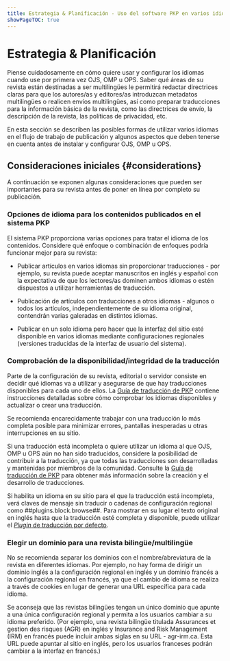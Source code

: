 ```yaml
---
title: Estrategia & Planificación - Uso del software PKP en varios idiomas
showPageTOC: true
---
```


# Estrategia & Planificación

Piense cuidadosamente en cómo quiere usar y configurar los idiomas cuando use por primera vez OJS, OMP u OPS. Saber qué áreas de su revista están destinadas a ser multilingües le permitirá redactar directrices claras para que los autores/as y editores/as introduzcan metadatos multilingües o realicen envíos multilingües, así como preparar traducciones para la información básica de la revista, como las directrices de envío, la descripción de la revista, las políticas de privacidad, etc.

En esta sección se describen las posibles formas de utilizar varios idiomas en el flujo de trabajo de publicación y algunos aspectos que deben tenerse en cuenta antes de instalar y configurar OJS, OMP u OPS.

## Consideraciones iniciales {#considerations}

A continuación se exponen algunas consideraciones que pueden ser importantes para su revista antes de poner en línea por completo su publicación.

### Opciones de idioma para los contenidos publicados en el sistema PKP

El sistema PKP proporciona varias opciones para tratar el idioma de los contenidos. Considere qué enfoque o combinación de enfoques podría funcionar mejor para su revista:

-   Publicar artículos en varios idiomas sin proporcionar traducciones - por ejemplo, su revista puede aceptar manuscritos en inglés y español con la expectativa de que los lectores/as dominen ambos idiomas o estén dispuestos a utilizar herramientas de traducción.

-   Publicación de artículos con traducciones a otros idiomas - algunos o todos los artículos, independientemente de su idioma original, contendrán varias galeradas en distintos idiomas.

-   Publicar en un solo idioma pero hacer que la interfaz del sitio esté disponible en varios idiomas mediante configuraciones regionales (versiones traducidas de la interfaz de usuario del sistema).


### Comprobación de la disponibilidad/integridad de la traducción

Parte de la configuración de su revista, editorial o servidor consiste en decidir qué idiomas va a utilizar y asegurarse de que hay traducciones disponibles para cada uno de ellos. La [Guía de traducción de PKP](https://docs.pkp.sfu.ca/translating-guide/en/) contiene instrucciones detalladas sobre cómo comprobar los idiomas disponibles y actualizar o crear una traducción.

Se recomienda encarecidamente trabajar con una traducción lo más completa posible para minimizar errores, pantallas inesperadas u otras interrupciones en su sitio.

Si una traducción está incompleta o quiere utilizar un idioma al que OJS, OMP u OPS aún no han sido traducidos, considere la posibilidad de contribuir a la traducción, ya que todas las traducciones son desarrolladas y mantenidas por miembros de la comunidad. Consulte la [Guía de traducción de PKP](https://docs.pkp.sfu.ca/translating-guide/en/) para obtener más información sobre la creación y el desarrollo de traducciones.

Si habilita un idioma en su sitio para el que la traducción está incompleta, verá claves de mensaje sin traducir o cadenas de configuración regional como ##plugins.block.browse##. Para mostrar en su lugar el texto original en inglés hasta que la traducción esté completa y disponible, puede utilizar el [*Plugin* de traducción por defecto](https://docs.pkp.sfu.ca/translating-guide/en/managing-languages#default-translation-plugin).


### Elegir un dominio para una revista bilingüe/multilingüe

No se recomienda separar los dominios con el nombre/abreviatura de la revista en diferentes idiomas. Por ejemplo, no hay forma de dirigir un dominio inglés a la configuración regional en inglés y un dominio francés a la configuración regional en francés, ya que el cambio de idioma se realiza a través de cookies en lugar de generar una URL específica para cada idioma.

Se aconseja que las revistas bilingües tengan un único dominio que apunte a una única configuración regional y permita a los usuarios cambiar a su idioma preferido. (Por ejemplo, una revista bilingüe titulada Assurances et gestion des risques (AGR) en inglés y Insurance and Risk Management (IRM) en francés puede incluir ambas siglas en su URL - agr-irm.ca. Esta URL puede apuntar al sitio en inglés, pero los usuarios franceses podrán cambiar a la interfaz en francés.)
